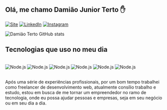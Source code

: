 ## Olá, me chamo Damião Junior Terto ✋

[![Site](https://img.shields.io/website?label=damiaoterto.dev&url=http://damiaoterto.dev&style=for-the-badge)](https://damiaoterto.dev/)
[![LinkedIn](https://img.shields.io/badge/LinkedIn-0077B5?style=for-the-badge&logo=linkedin&logoColor=white)](https://www.linkedin.com/in/dami%C3%A3o-junior-terto-a7a280115/)
[![Instagram](https://img.shields.io/badge/Instagram-E4405F?style=for-the-badge&logo=instagram&logoColor=white)](https://www.instagram.com/damiao.dev/)

![Damião Terto GitHub stats](https://github-readme-stats.vercel.app/api?username=damiaoterto&show_icons=true&theme=dark)

## Tecnologias que uso no meu dia

<div style="display: inline_block"><br/>
    <img alt="Node.js" src="https://img.shields.io/badge/JavaScript-323330?style=for-the-badge&logo=javascript&logoColor=F7DF1E" />
    <img alt="Node.js" src="https://img.shields.io/badge/TypeScript-007ACC?style=for-the-badge&logo=typescript&logoColor=white" />
    <img alt="Node.js" src="https://img.shields.io/badge/Node.js-43853D?style=for-the-badge&logo=node.js&logoColor=white" />
    <img alt="Node.js" src="https://img.shields.io/badge/React-20232A?style=for-the-badge&logo=react&logoColor=61DAF" />
    <img alt="Node.js" src="https://img.shields.io/badge/PostgreSQL-316192?style=for-the-badge&logo=postgresql&logoColor=white" />
    <img alt="Node.js" src="https://img.shields.io/badge/Amazon_AWS-232F3E?style=for-the-badge&logo=amazon-aws&logoColor=white" />
</div><br/>

Após uma série de experiências profissionais, por um bom tempo trabalhei como freelancer de desenvolvimento web, atualmente consílio trabalho e estudo, estou em busca de me tornar um empreendedor no ramo de tecnologia, onde eu possa ajudar pessoas e empresas, seja em seu negócio ou em seu dia a dia.
